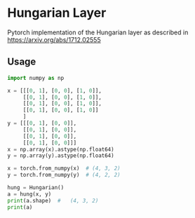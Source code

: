 Hungarian Layer
==============

Pytorch implementation of the Hungarian layer as described in <https://arxiv.org/abs/1712.02555>

Usage
-----


```python
import numpy as np

x = [[[0, 1], [0, 0], [1, 0]],
     [[0, 1], [0, 0], [1, 0]],
     [[0, 1], [0, 0], [1, 0]],
     [[0, 1], [0, 0], [1, 0]]
     ]
y = [[[0, 1], [0, 0]],
     [[0, 1], [0, 0]],
     [[0, 1], [0, 0]],
     [[0, 1], [0, 0]]]
x = np.array(x).astype(np.float64)
y = np.array(y).astype(np.float64)

x = torch.from_numpy(x)  # (4, 3, 2)
y = torch.from_numpy(y)  # (4, 2, 2)

hung = Hungarian()
a = hung(x, y)
print(a.shape)  #   (4, 3, 2)
print(a)
```

